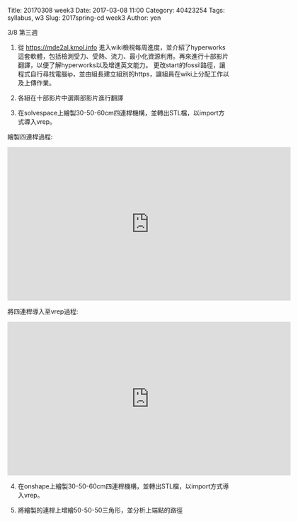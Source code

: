Title: 20170308 week3
Date: 2017-03-08 11:00
Category: 40423254
Tags: syllabus, w3
Slug: 2017spring-cd week3
Author: yen

3/8 第三週

1. 從 https://mde2al.kmol.info 進入wiki檢視每周進度，並介紹了hyperworks這套軟體，包括檢測受力、受熱、流力、最小化資源利用。再來進行十部影片翻譯，以便了解hyperworks以及增進英文能力。
更改start的fossil路徑，讓程式自行尋找電腦ip，並由組長建立組別的https，讓組員在wiki上分配工作以及上傳作業。

<!-- PELICAN_END_SUMMARY -->

2. 各組在十部影片中選兩部影片進行翻譯

3. 在solvespace上繪製30-50-60cm四連桿機構，並轉出STL檔，以import方式導入vrep。

繪製四連桿過程:
<iframe src="https://player.vimeo.com/video/208420642" width="640" height="347" frameborder="0" webkitallowfullscreen mozallowfullscreen allowfullscreen></iframe>

將四連桿導入至vrep過程:
<iframe src="https://player.vimeo.com/video/208420657" width="640" height="347" frameborder="0" webkitallowfullscreen mozallowfullscreen allowfullscreen></iframe>

4. 在onshape上繪製30-50-60cm四連桿機構，並轉出STL檔，以import方式導入vrep。

5. 將繪製的連桿上增繪50-50-50三角形，並分析上端點的路徑
